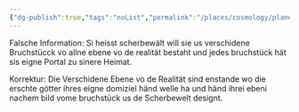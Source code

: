 ```yaml
---
{"dg-publish":true,"tags":"noList","permalink":"/places/cosmology/planes-of-existance/outer-planes/outlands/herkunft-der-nadel/","dgHomeLink":true,"dgPassFrontmatter":true}
---
```


Falsche Information:
Si heisst scherbewält will sie us verschidene Bruchstücck vo allne ebene vo de realität bestaht und jedes bruchstück hät sis eigne Portal zu sinere Heimat.

Korrektur:
Die Verschidene Ebene vo de Realität sind enstande wo die erschte götter ihres eigne domiziel händ welle ha und händ ihrei ebeni nachem bild vome bruchstück us de Scherbewelt designt.
